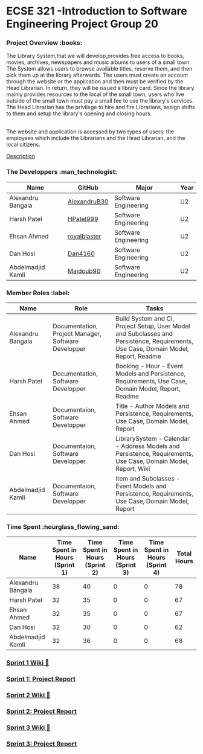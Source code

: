 # ECSE 321 -Introduction to Software Engineering Project Group 20

<h3> Project Overview :books:</h3>

The Library System,that we will develop,provides free access to books, movies, archives, newspapers and music albums to users of a small town. The System allows users to browse available titles, reserve them, and then pick them up at the library afterwards. The users must create an account through the website or the application and then must be verified by the Head Librarian. In return, they will be issued a library card. Since the library mainly provides resources to the local of the small town, users who live outside of the small town must pay a small fee to use the library's services. The Head Librarian has the privilege to hire and fire Librarians, assign shifts to them and setup the library's opening and closing hours.<br/><br/>

The website and application is accessed by two types of users: the employees which include the Librarians and the Head Librarian, and the local citizens.

 [Description](https://github.com/McGill-ECSE321-Fall2021/project-group-20/blob/main/Project%20Wiki/Description/ECSE321_Project_Description.pdf)
 
<h3> The Developpers :man_technologist: </h3> 

|Name   | GitHub  | Major  | Year  |
|---|---|---|---|
|  Alexandru Bangala | [AlexandruB30](https://github.com/AlexandruB30)  | Software Engineering  |  U2 |
|  Harsh Patel|  [HPatel999](https://github.com/HPatel999) | Software Engineering  | U2  |
|  Ehsan Ahmed |  [royalblaster](https://github.com/royalblaster) | Software Engineering  |  U2 |
|  Dan Hosi | [Dan4160](https://github.com/Danh4160)  | Software Engineering  | U2  |
|  Abdelmadjid Kamli | [Majdoub90](https://github.com/Majdoub90)  |Software Engineering   |   U2|

<h3> Member Roles :label:</h3>


|  Name | Role  |  Tasks |
|---|---|---|
| Alexandru Bangala  | Documentation, Project Manager, Software Developper | Build System and CI, Project Setup, User Model and Subclasses and Persistence, Requirements, Use Case, Domain Model, Report, Readme|
|  Harsh Patel | Documentation, Software Developper| Booking - Hour - Event Models and Persistence, Requirements, Use Case, Domain Model, Report, Readme|
| Ehsan Ahmed  |  Documentaion, Software Developper| Title - Author Models and Persistence, Requirements, Use Case, Domain Model, Report|
|  Dan Hosi |   Documentaion, Software Developper| LibrarySystem - Calendar - Address Models and Persistence, Requirements, Use Case, Domain Model, Report, Wiki|
|  Abdelmadjid Kamli |   Documentaion, Software Developper| Item and Subclasses - Event Models and Persistence, Requirements, Use Case, Domain Model, Report|

<h3> Time Spent :hourglass_flowing_sand: </h3>

|  Name | Time Spent in Hours (Sprint 1)  |Time Spent in Hours (Sprint 2)|Time Spent in Hours (Sprint 3)|Time Spent in Hours (Sprint 4)| Total Hours  |
|---|---|---|---|---|---|
|  Alexandru Bangala |  38|40|0|0|   78|
| Harsh Patel   | 32 |35|0|0|  67 |
| Ehsan Ahmed  | 32 |35|0|0| 67 |
| Dan Hosi  | 32  |30|0|0|  62 |
| Abdelmadjid Kamli  | 32  |36|0|0| 68  |


[<h3> Sprint 1 Wiki 🏃</h3>](https://github.com/McGill-ECSE321-Fall2021/project-group-20/wiki/Sprint-1-🏃)

[<h3>Sprint 1: Project Report</h3>](https://github.com/McGill-ECSE321-Fall2021/project-group-20/wiki/Sprint-1-Report)

[<h3> Sprint 2 Wiki 🏃</h3>](https://github.com/McGill-ECSE321-Fall2021/project-group-20/wiki/Sprint-2-%F0%9F%8F%83%E2%80%8D%E2%99%80%EF%B8%8F)

[<h3> Sprint 2: Project Report</h3>](https://github.com/McGill-ECSE321-Fall2021/project-group-20/wiki/Sprint-2-Project-Report)

[<h3> Sprint 3 Wiki 🏃</h3>](https://github.com/McGill-ECSE321-Fall2021/project-group-20/wiki/Sprint-3-%F0%9F%8F%83%E2%80%8D%E2%99%80%EF%B8%8F)

[<h3> Sprint 3: Project Report</h3>]()


